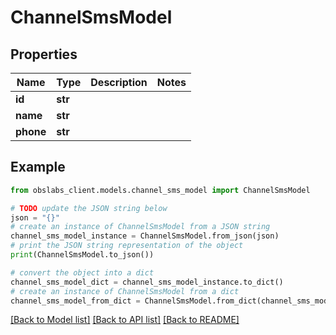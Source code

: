# ChannelSmsModel


## Properties

Name | Type | Description | Notes
------------ | ------------- | ------------- | -------------
**id** | **str** |  | 
**name** | **str** |  | 
**phone** | **str** |  | 

## Example

```python
from obslabs_client.models.channel_sms_model import ChannelSmsModel

# TODO update the JSON string below
json = "{}"
# create an instance of ChannelSmsModel from a JSON string
channel_sms_model_instance = ChannelSmsModel.from_json(json)
# print the JSON string representation of the object
print(ChannelSmsModel.to_json())

# convert the object into a dict
channel_sms_model_dict = channel_sms_model_instance.to_dict()
# create an instance of ChannelSmsModel from a dict
channel_sms_model_from_dict = ChannelSmsModel.from_dict(channel_sms_model_dict)
```
[[Back to Model list]](../README.md#documentation-for-models) [[Back to API list]](../README.md#documentation-for-api-endpoints) [[Back to README]](../README.md)


